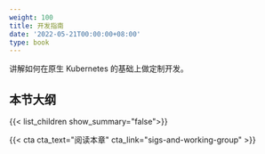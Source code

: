 ```yaml
---
weight: 100
title: 开发指南
date: '2022-05-21T00:00:00+08:00'
type: book
---
```


讲解如何在原生 Kubernetes 的基础上做定制开发。

## 本节大纲

{{< list_children show_summary="false">}}

{{< cta cta_text="阅读本章" cta_link="sigs-and-working-group" >}}
